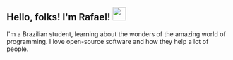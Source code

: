 ## Hello, folks! I'm Rafael! <img src="https://raw.githubusercontent.com/MartinHeinz/MartinHeinz/master/wave.gif" width="30px">

I'm a Brazilian student, learning about the wonders of the amazing world of programming. I love open-source software and how they help a lot of people.
